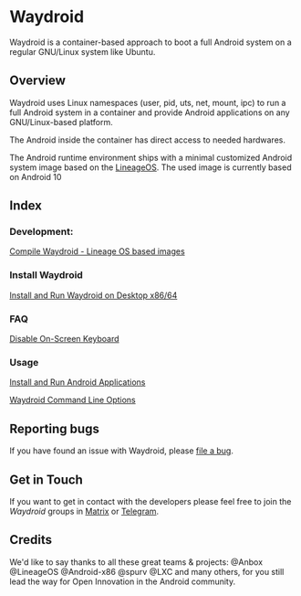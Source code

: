 # Waydroid

Waydroid is a container-based approach to boot a full Android system on a regular GNU/Linux system like Ubuntu.

## Overview

Waydroid uses Linux namespaces \(user, pid, uts, net, mount, ipc\) to run a full Android system in a container and provide Android applications on any GNU/Linux-based platform.

The Android inside the container has direct access to needed hardwares.

The Android runtime environment ships with a minimal customized Android system image based on the [LineageOS](https://lineageos.org/). The used image is currently based on Android 10

## Index

### Development:

[Compile Waydroid - Lineage OS based images](development/compile-waydroid-lineage-os-based-images.md)

### Install Waydroid

[Install and Run Waydroid on Desktop x86/64](usage/install-on-desktops.md)

### FAQ

[Disable On-Screen Keyboard](faq/disable-on-screen-keyboard.md)

### Usage

[Install and Run Android Applications](usage/install-and-run-android-applications.md)

[Waydroid Command Line Options](usage/waydroid-command-line-options.md)

## Reporting bugs

If you have found an issue with Waydroid, please [file a bug](https://github.com/Waydroid/waydroid/issues/new).

## Get in Touch

If you want to get in contact with the developers please feel free to join the _Waydroid_ groups in [Matrix](https://matrix.to/#/#waydroid:connolly.tech) or [Telegram](https://t.me/WayDroid).

## Credits

We'd like to say thanks to all these great teams & projects: @Anbox @LineageOS @Android-x86 @spurv @LXC and many others, for you still lead the way for Open Innovation in the Android community.

